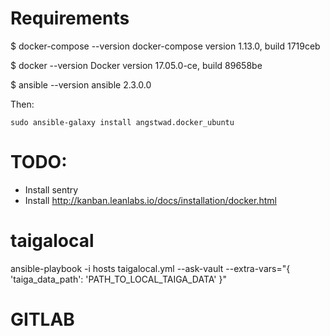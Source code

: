 Requirements
=============

$ docker-compose --version
docker-compose version 1.13.0, build 1719ceb

$ docker --version
Docker version 17.05.0-ce, build 89658be

$ ansible --version
ansible 2.3.0.0


Then:

```
sudo ansible-galaxy install angstwad.docker_ubuntu
```

TODO:
====
- Install sentry
- Install http://kanban.leanlabs.io/docs/installation/docker.html


taigalocal
==========

ansible-playbook -i hosts taigalocal.yml --ask-vault --extra-vars="{ 'taiga_data_path': 'PATH_TO_LOCAL_TAIGA_DATA' }"


GITLAB
======
